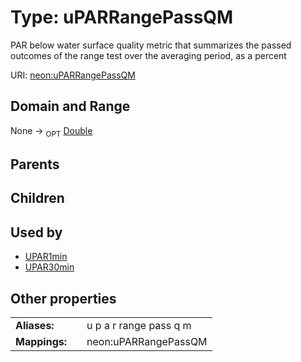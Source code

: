 
# Type: uPARRangePassQM


PAR below water surface quality metric that summarizes the passed outcomes of the range test over the averaging period, as a percent

URI: [neon:uPARRangePassQM](https://data.neonscience.org/uPARRangePassQM)


## Domain and Range

None ->  <sub>OPT</sub> [Double](types/Double.md)

## Parents


## Children


## Used by

 * [UPAR1min](UPAR1min.md)
 * [UPAR30min](UPAR30min.md)

## Other properties

|  |  |  |
| --- | --- | --- |
| **Aliases:** | | u p a r range pass q m |
| **Mappings:** | | neon:uPARRangePassQM |

